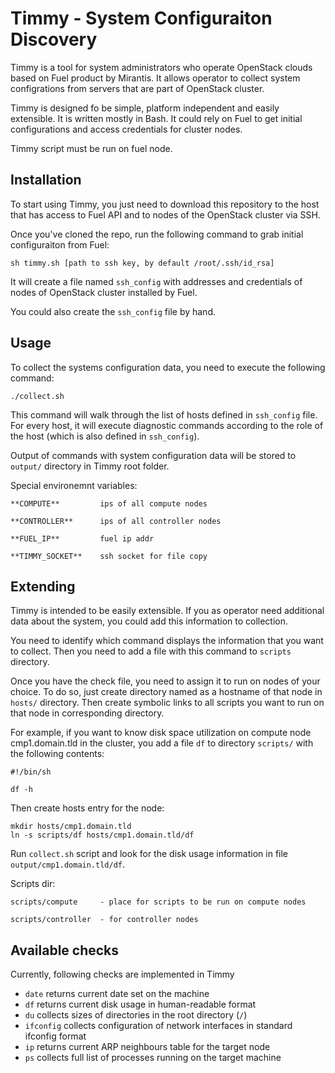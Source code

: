 
# Timmy - System Configuraiton Discovery

Timmy is a tool for system administrators who operate OpenStack clouds based on
Fuel product by Mirantis. It allows operator to collect system configrations
from servers that are part of OpenStack cluster.

Timmy is designed fo be simple, platform independent and easily extensible. It
is written mostly in Bash. It could rely on Fuel to get initial configurations
and access credentials for cluster nodes.

Timmy script must be run on fuel node.

## Installation

To start using Timmy, you just need to download this repository to the host that
has access to Fuel API and to nodes of the OpenStack cluster via SSH.

Once you've cloned the repo, run the following command to grab initial
configuraiton from Fuel:

    sh timmy.sh [path to ssh key, by default /root/.ssh/id_rsa]

It will create a file named `ssh_config` with addresses and credentials of nodes
of OpenStack cluster installed by Fuel.

You could also create the `ssh_config` file by hand.

## Usage

To collect the systems configuration data, you need to execute the following
command:

    ./collect.sh

This command will walk through the list of hosts defined in `ssh_config` file.
For every host, it will execute diagnostic commands according to the role of the
host (which is also defined in `ssh_config`). 

Output of commands with system configuration data will be stored to `output/`
directory in Timmy root folder.

Special environemnt variables:

    **COMPUTE**         ips of all compute nodes

    **CONTROLLER**      ips of all controller nodes

    **FUEL_IP**         fuel ip addr

    **TIMMY_SOCKET**    ssh socket for file copy

## Extending

Timmy is intended to be easily extensible. If you as operator need additional
data about the system, you could add this information to collection.

You need to identify which command displays the information that you want to
collect. Then you need to add a file with this command to `scripts` directory.

Once you have the check file, you need to assign it to run on nodes of your
choice. To do so, just create directory named as a hostname of that node in
`hosts/` directory. Then create symbolic links to all scripts you want to run on
that node in corresponding directory.

For example, if you want to know disk space utilization on compute node
cmp1.domain.tld in the cluster, you add a file `df` to directory
`scripts/` with the following contents:

    #!/bin/sh
   
    df -h
   
Then create hosts entry for the node:

    mkdir hosts/cmp1.domain.tld
    ln -s scripts/df hosts/cmp1.domain.tld/df
    
Run `collect.sh` script and look for the disk usage information in file
`output/cmp1.domain.tld/df`.

Scripts dir:

    scripts/compute     - place for scripts to be run on compute nodes

    scripts/controller  - for controller nodes

## Available checks

Currently, following checks are implemented in Timmy

* `date` returns current date set on the machine
* `df` returns current disk usage in human-readable format
* `du` collects sizes of directories in the root directory (`/`)
* `ifconfig` collects configuration of network interfaces in standard ifconfig format
* `ip` returns current ARP neighbours table for the target node
* `ps` collects full list of processes running on the target machine
